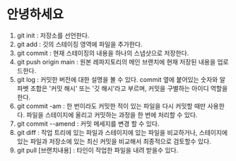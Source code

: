 # 안녕하세요

1. git init : 저장소를 선언한다.
2. git add : 깃의 스테이징 영역에 파일을 추가한다.
3. git commit : 현재 스테이징의 내용을 하나의 스냅샷으로 저장한다.
4. git push origin main : 원본 레파지토리의 메인 브랜치에 현재 저장된 내용을 업로드한다.
5. git log : 커밋한 버전에 대한 설명을 볼 수 있다.
             commit 옆에 붙어있는 숫자와 알파벳 조합은 '커밋 해시' 또는 '깃 해시'라고 부르며, 커밋을 구별하는 아이디 역할을 한다.
6. git commit -am : 한 번이라도 커밋한 적이 있는 파일을 다시 커밋할 때만 사용한다. 파일을 스테이지에 올리고 커밋하는 과정을 한 번에 처리할 수 있다.
7. git commit --amend : 커밋 메세지를 변경 할 수 있다.
8. git diff : 작업 트리에 있는 파일과 스테이지에 있는 파일을 비교하거나, 스테이지에 있는 파일과 저장소에 있는 최신 커밋을 비교해서 최종적으로 검토할수 있다.
9. git pull [브랜치내용] : 타인이 작업한 파일을 내려 받을수 있다.